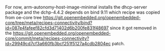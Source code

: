 For now, arm-autonomy-host-image-minimal installs the dhcp-server package and
the dchp-4.4.2 depends on bind 9.11 which recipe was copied from oe-core tree
https://git.openembedded.org/openembedded-core/tree/meta/recipes-connectivity/bind?id=087e4fafeef82cfd3d71402d6b200fe831f48697
since it got removed in the https://git.openembedded.org/openembedded-core/commit/meta/recipes-connectivity?id=29949cd7cf3a660fb3bcf251f5127a4cdb2804ec patch.

